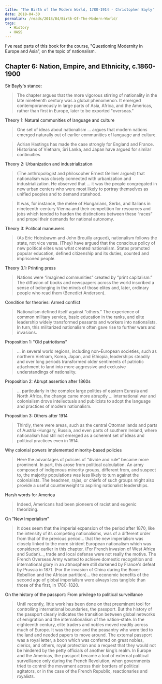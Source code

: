 ```yaml
---
title: 'The Birth of the Modern World, 1780-1914 - Christopher Bayly'
date: 2018-04-30
permalink: /reads/2018/04/Birth-Of-The-Modern-World/
tags:
  - History
  - HASS
---
```


I've read parts of this book for the course, "Questioning Modernity in Europe and Asia", on the topic of nationalism.

Chapter 6: Nation, Empire, and Ethnicity, c.1860-1900
------

Sir Bayly's stance: 
> The chapter argues that the more vigorous stirring of nationality in the late nineteenth century was a global phenomenon. It emerged contemporaneously in large parts of Asia, Africa, and the Americas, rather than first in Europe, later to be exported "overseas."

Theory 1: Natural communities of language and culture
> One set of ideas about nationalism ... argues that modern nations emerged naturally out of earlier communities of language and culture.


> Adrian Hastings has made the case strongly for England and France. Historians of Vietnam, Sri Lanka, and Japan have argued for similar continuities.

Theory 2: Urbanization and industrialization
> (The anthropologist and philosopher Ernest Gellner argued) that nationalism was closely connected with urbanization and industrialization. He observed that ... it was the people congregated in new urban centers who were most likely to portray themselves as unified peoples and to demand statehood.


> It was, for instance, the melee of Hungarians, Serbs, and Italians in nineteenth-century Vienna and their competition for resources and jobs which tended to harden the distinctions between these “races” and propel their demands for national autonomy. 

Theory 3: Political maneuvers
> (As Eric Hobsbawm and John Breuilly argued), nationalism follows the state, not vice versa. (They) have argued that the conscious policy of new political elites was what created nationalism. States promoted popular education, defined citizenship and its duties, counted and imprisoned people. 

Theory 3.1: Printing press
> Nations were “imagined communities” created by “print capitalism.” The diffusion of books and newspapers across the world inscribed a sense of belonging in the minds of those elites and, later, ordinary people who read them (Benedict Anderson).

Condition for theories: Armed conflict
> Nationalism defined itself against “others.” The experience of common military service, basic education in the ranks, and elite leadership widely transformed peasants and workers into nationalists. In turn, this militarized nationalism often gave rise to further wars and invasions. 

Proposition 1: "Old patriotisms" 
> ... in several world regions, including non-European societies, such as northern Vietnam, Korea, Japan, and Ethiopia, leaderships steadily and over long periods transformed older sentiments of patriotic attachment to land into more aggressive and exclusive understandings of nationality.

Proposition 2: Abrupt assertion after 1860s
>  ... particularly in the complex large polities of eastern Eurasia and North Africa, the change came more abruptly ... international war and colonialism drove intellectuals and publicists to adopt the language and practices of modern nationalism. 

Proposition 3: Others after 1914
> Thirdly, there were areas, such as the central Ottoman lands and parts of Austria-Hungary, Russia, and even parts of southern Ireland, where nationalism had still not emerged as a coherent set of ideas and political practices even in 1914.

Why colonial powers implemented minority-based policies
> Here the advantages of policies of “divide and rule” became more prominent. In part, this arose from political calculation. An army composed of indigenous minority groups, different from, and suspect to, the majority populations was less likely to turn against the colonialists. The headmen, rajas, or chiefs of such groups might also provide a useful counterweight to aspiring nationalist leaderships.

Harsh words for America
> Indeed, Americans had been pioneers of racist and eugenic theorizing.

On "New Imperialism"
>  It does seem that the imperial expansion of the period after 1870, like the intensity of its competing nationalisms, was of a different order from that of the previous period... that the new imperialism was closely linked to the more strident European nationalism which was considered earlier in this chapter. (For French invasion of West Africa and Sudan)..., trade and local defense were not really the motive. The French Overseas Army wanted to achieve domestic recognition and international glory in an atmosphere still darkened by France's defeat by Prussia in 1871. (For the invasion of China during the Boxer Rebellion and the African partition)... the economic benefits of the second age of global imperialism were always less tangible than those of the first, in 1780-1820. 

On the history of the passport: From privilege to political surveillance
> Until recently, little work has been done on that preeminent tool for controlling international boundaries, the passport. But the history of the passport clearly indicates the transition between global networks of emigration and the internationalism of the nation-state. In the eighteenth century, elite traders and nobles moved readily across much of Europe. It was the poor and the peasantry who were tied to the land and needed papers to move around. The external passport was a royal letter, a boon which was conferred on great nobles, clerics, and others, royal protection and a request that they would not be hindered by the petty officials of another king’s realm. In Europe and the Americas, the passport became a tool of external political surveillance only during the French Revolution, when governments tried to control the movement across their borders of political agitators, or in the case of the French Republic, reactionaries and royalists.


